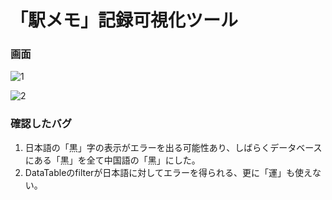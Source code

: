 # 「駅メモ」記録可視化ツール

### 画面

![1](D:\ekimemo\screenshot\1.png)

![2](D:\ekimemo\screenshot\2.png)

### 確認したバグ

1. 日本語の「黒」字の表示がエラーを出る可能性あり、しばらくデータベースにある「黒」を全て中国語の「黑」にした。
2. DataTableのfilterが日本語に対してエラーを得られる、更に「運」も使えない。